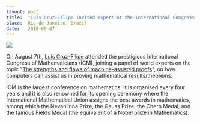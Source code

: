 ```yaml
---
layout: post
title:  "Luís Cruz-Filipe invited expert at the International Congress of Mathematicians"
place:  Rio de Janeiro, Brazil
date:   2018-08-07
---
```

<img class="img-fluid mx-auto d-block" src="/images/posts/luis_icm.jpg">

On August 7th, [Luís Cruz-Filipe](/people.html#lcf) attended the prestigious International Congress of Mathematicians (ICM), joining a panel of world experts on the topic "[The strengths and flaws of machine-assisted proofs](http://www.icm2018.org/wp/2018/08/07/the-strengths-and-flaws-of-machine-assisted-proofs/)", on how computers can assist us in proving mathematical results/theorems. 

<!--more-->

ICM is the largest conference on mathematics. It is organised every four years and it is also renowned for its opening ceremony where the International Mathematical Union assigns the best awards in mathematics, among which the Nevanlinna Prize, the Gauss Prize, the Chern Medal, and the famous Fields Medal (the equivalent of a Nobel prize in Mathematics).
